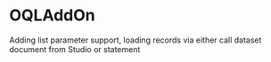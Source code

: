 # OQLAddOn
Adding list parameter support, loading records via either call dataset document from Studio or statement
